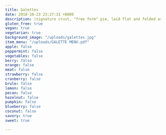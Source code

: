 ```yaml
---
title: Galettes
date: 2018-10-23 23:27:31 +0000
description: (signature crust, "free form" pie, laid flat and folded around the edges)
gluten_free: true
vegan: true
vegetarian: true
background_image: "/uploads/galettes.jpg"
item_menu: "/uploads/GALETTE MENU.pdf"
apple: false
peppermint: false
vegetables: false
berry: false
orange: false
meat: false
strawberry: false
cranberry: false
brule: false
lemon: false
pecan: false
hazelnut: false
pumpkin: false
blueberry: false
coconut: false
savory: true
sweet: true

---
```

